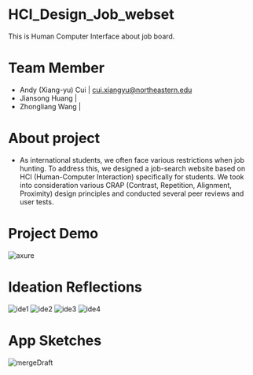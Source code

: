 # HCI_Design_Job_webset
This is Human Computer Interface about job board.

# Team Member
- Andy (Xiang-yu) Cui | cui.xiangyu@northeastern.edu
- Jiansong Huang | 
- Zhongliang Wang |  

# About project 
- As international students, we often face various restrictions when job hunting. To address this, we designed a job-search website based on HCI (Human-Computer Interaction) specifically for students. We took into consideration various CRAP (Contrast, Repetition, Alignment, Proximity) design principles and conducted several peer reviews and user tests.

# Project Demo 
![axure](https://github.com/AndyFCui/HCI_Design_Job_website/assets/10085168/a2d6fafe-6095-4044-a735-76a3302adb99)

# Ideation Reflections

![ide1](https://github.com/AndyFCui/HCI_Design_Job_website/assets/10085168/d74a1a2d-17f5-431b-9170-cb1406a2fa16)
![ide2](https://github.com/AndyFCui/HCI_Design_Job_website/assets/10085168/1ca1441f-5fdf-485f-9c75-498689bd8026)
![ide3](https://github.com/AndyFCui/HCI_Design_Job_website/assets/10085168/38c2d079-b37e-4476-8861-0a7920ec4d03)
![ide4](https://github.com/AndyFCui/HCI_Design_Job_website/assets/10085168/30f20f26-ab53-4d37-ae67-ace18832b5e0)


# App Sketches
![mergeDraft](https://github.com/AndyFCui/HCI_Design_Job_website/assets/10085168/cb6857a2-3d14-4b84-93ed-54e7030ff668)


